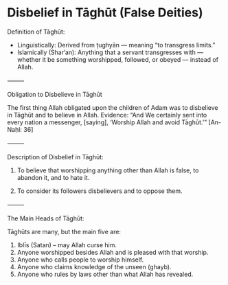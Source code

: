 
# Disbelief in Tāghūt (False Deities)

Definition of Tāghūt:

- Linguistically: Derived from ṭughyān — meaning “to transgress limits.”
- Islamically (Shar‘an): Anything that a servant transgresses with — whether it be something worshipped, followed, or obeyed — instead of Allah.

⸻

Obligation to Disbelieve in Tāghūt

The first thing Allah obligated upon the children of Adam was to disbelieve in Tāghūt and to believe in Allah.
Evidence: “And We certainly sent into every nation a messenger, [saying], ‘Worship Allah and avoid Tāghūt.’” [An-Naḥl: 36]

⸻

Description of Disbelief in Tāghūt:

1. To believe that worshipping anything other than Allah is false, to abandon it, and to hate it.

2. To consider its followers disbelievers and to oppose them.

⸻

The Main Heads of Tāghūt:

Tāghūts are many, but the main five are:

1. Iblīs (Satan) – may Allah curse him.
2. Anyone worshipped besides Allah and is pleased with that worship.
3. Anyone who calls people to worship himself.
4. Anyone who claims knowledge of the unseen (ghayb).
5. Anyone who rules by laws other than what Allah has revealed.
